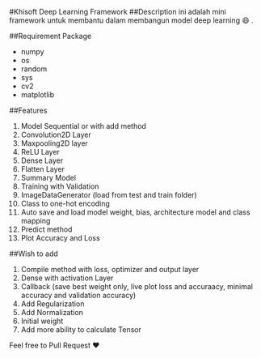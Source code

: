 #Khisoft Deep Learning Framework
##Description
ini adalah mini framework untuk membantu dalam membangun model deep learning :smile: .

##Requirement Package
- numpy
- os
- random
- sys
- cv2
- matplotlib

##Features
1. Model Sequential or with add method
2. Convolution2D Layer
3. Maxpooling2D layer
4. ReLU Layer
5. Dense Layer
6. Flatten Layer
7. Summary Model
8. Training with Validation
9. ImageDataGenerator (load from test and train folder)
10. Class to one-hot encoding
11. Auto save and load model weight, bias, architecture model and class mapping
12. Predict method 
14. Plot Accuracy and Loss


##Wish to add
1. Compile method with loss, optimizer and output layer
2. Dense with activation Layer
3. Callback (save best weight only, live plot loss and accuraacy, minimal accuracy and validation accuracy)
4. Add Regularization
5. Add Normalization
6. Initial weight
7. Add more ability to calculate Tensor

Feel free to Pull Request :heart: